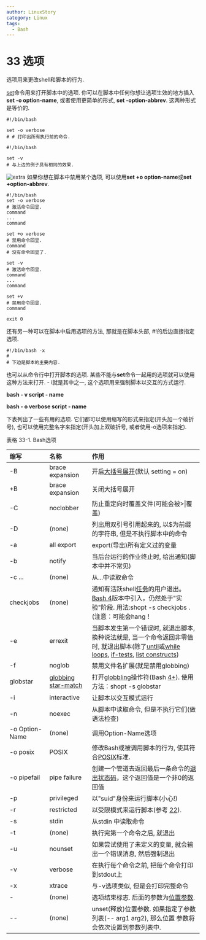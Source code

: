 ```yaml
---
author: LinuxStory
category: Linux
tags:
  - Bash
---
```

# 33 选项

选项用来更改shell和脚本的行为.

[set](http://tldp.org/LDP/abs/html/internal.html#SETREF)命令用来打开脚本中的选项. 你可以在脚本中任何你想让选项生效的地方插入**set -o option-name**, 或者使用更简单的形式, **set -option-abbrev**. 这两种形式是等价的.
```
#!/bin/bash

set -o verbose
# # 打印出所有执行前的命令.
```

```
#!/bin/bash

set -v
# 与上边的例子具有相同的效果.
```

![extra](http://tldp.org/LDP/abs/images/note.gif) 如果你想在脚本中禁用某个选项, 可以使用**set +o option-name**或**set +option-abbrev**.

```
#!/bin/bash
set -o verbose
# 激活命令回显.
command
...
command

set +o verbose
# 禁用命令回显.
command
# 没有命令回显了.

set -v
# 激活命令回显.
command
...
command

set +v
# 禁用命令回显.
command

exit 0
```

还有另一种可以在脚本中启用选项的方法, 那就是在脚本头部, #!的后边直接指定选项.
```
#!/bin/bash -x
#
# 下边是脚本的主要内容.
```

也可以从命令行中打开脚本的选项. 某些不能与**set**命令一起用的选项就可以使用这种方法来打开. - i就是其中之一, 这个选项用来强制脚本以交互的方式运行.

**bash - v script - name**

**bash - o verbose script - name**

下表列出了一些有用的选项. 它们都可以使用缩写的形式来指定(开头加一个破折号), 也可以使用完整名字来指定(开头加上双破折号, 或者使用-o选项来指定).

表格 33-1. Bash选项

|缩写 	| 名称  			 |						作用	|
| :------------ | :------------ | :------------ |
|-B  		|brace expansion | 开启[大括号展开]()(默认 setting = on)	|
|+B   		|brace expansion | 关闭大括号展开	|
|-C   		|noclobber 		 |防止重定向时覆盖文件(可能会被>\|覆盖)	|
|-D   		|(none) 		 |列出用双引号引用起来的, 以$为前缀的字符串, 但是不执行脚本中的命令	|
|-a   		|all export		 |export(导出)所有定义过的变量	|
|-b   		|notify		 	 |当后台运行的作业终止时, 给出通知(脚本中并不常见)	|
|-c ...		|(none) 		 |从...中读取命令	|
|checkjobs	|(none) 	 	 |通知有活跃shell[任务](http://tldp.org/LDP/abs/html/x9644.html#JOBSREF)的用户退出。[Bash 4](http://tldp.org/LDP/abs/html/bashver4.html#BASH4REF)版本中引入，仍然处于"实验"阶段. 用法:shopt -s checkjobs .(注意：可能会hang！	|
|-e   		|errexit		 |当脚本发生第一个错误时, 就退出脚本, 换种说法就是, 当一个命令返回非零值时, 就退出脚本(除了[until](http://tldp.org/LDP/abs/html/loops1.html#UNTILLOOPREF)或[while loops](http://tldp.org/LDP/abs/html/loops1.html#WHILELOOPREF), [if-tests](http://tldp.org/LDP/abs/html/testconstructs.html#TESTCONSTRUCTS1), [list constructs](http://tldp.org/LDP/abs/html/list-cons.html#LCONS1))	|
|-f   		|noglob		 	 |禁用文件名扩展(就是禁用globbing)	|
|globstar|[globbing star-match](http://tldp.org/LDP/abs/html/bashver4.html#GLOBSTARREF)|打开[globbling](http://tldp.org/LDP/abs/html/globbingref.html)操作符(Bash [4+](http://tldp.org/LDP/abs/html/bashver4.html#BASH4REF)). 使用方法：shopt -s globstar	|
|-i   		|interactive	 |让脚本以交互模式运行	|
|-n   		|noexec		 	 |从脚本中读取命令, 但是不执行它们(做语法检查)	|
|-o Option-Name |(none) 	 |调用Option-Name选项	|
|-o posix   |POSIX		 	 |修改Bash或被调用脚本的行为, 使其符合[POSIX](http://tldp.org/LDP/abs/html/sha-bang.html#POSIX2REF)标准.	|
|-o pipefail|pipe failure	 |创建一个管道去返回最后一条命令的[退出状态码](http://tldp.org/LDP/abs/html/exit-status.html#EXITSTATUSREF)，这个返回值是一个非0的返回值	|
|-p   		|privileged		 |以"suid"身份来运行脚本(小心!)	|
|-r  		|restricted	 	 |以受限模式来运行脚本(参考 [22](http://tldp.org/LDP/abs/html/restricted-sh.html)).	|
|-s  		|stdin		 	 |从stdin 中读取命令	|
|-t   		|(none)		 	 |执行完第一个命令之后, 就退出	|
|-u   		|nounset		 |如果尝试使用了未定义的变量, 就会输出一个错误消息, 然后强制退出	|
|-v   		|verbose	 	 |在执行每个命令之前, 把每个命令打印到stdout上	|
|-x   		|xtrace		 	 |与-v选项类似, 但是会打印完整命令	|
|-   		|(none)		 	 |选项结束标志. 后面的参数为[位置参数](http://tldp.org/LDP/abs/html/internalvariables.html#POSPARAMREF).	|
|--   		|(none)		 	 |unset(释放)位置参数. 如果指定了参数列表(-- arg1 arg2), 那么位置 参数将会依次设置到参数列表中.	|



